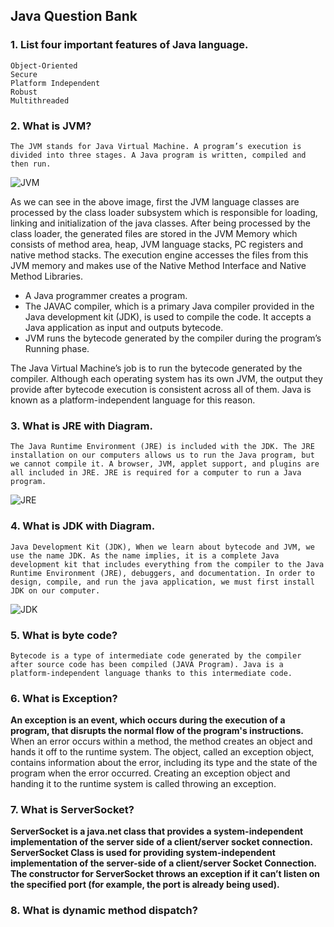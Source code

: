 ## Java Question Bank

### 1. List four important features of Java language. 
```
Object-Oriented 
Secure
Platform Independent
Robust
Multithreaded
```
### 2. What is JVM?
```The JVM stands for Java Virtual Machine. A program’s execution is divided into three stages. A Java program is written, compiled and then run.```

![JVM](https://d3n0h9tb65y8q.cloudfront.net/public_assets/assets/000/002/621/original/JVM.png?1643379022)

As we can see in the above image, first the JVM language classes are processed by the class loader subsystem which is responsible for loading, linking and initialization of the java classes. After being processed by the class loader, the generated files are stored in the JVM Memory which consists of method area, heap, JVM language stacks, PC registers and native method stacks. The execution engine accesses the files from this JVM memory and makes use of the Native Method Interface and Native Method Libraries.

- A Java programmer creates a program.
- The JAVAC compiler, which is a primary Java compiler provided in the Java development kit (JDK), is used to compile the code. It accepts a Java application as input and outputs bytecode.
- JVM runs the bytecode generated by the compiler during the program’s Running phase.

The Java Virtual Machine’s job is to run the bytecode generated by the compiler. Although each operating system has its own JVM, the output they provide after bytecode execution is consistent across all of them. Java is known as a platform-independent language for this reason.

### 3. What is JRE with Diagram.

```The Java Runtime Environment (JRE) is included with the JDK. The JRE installation on our computers allows us to run the Java program, but we cannot compile it. A browser, JVM, applet support, and plugins are all included in JRE. JRE is required for a computer to run a Java program.```

![JRE](https://d3n0h9tb65y8q.cloudfront.net/public_assets/assets/000/002/622/original/JRE.png?1643379115)

### 4. What is JDK with Diagram.

```Java Development Kit (JDK), When we learn about bytecode and JVM, we use the name JDK. As the name implies, it is a complete Java development kit that includes everything from the compiler to the Java Runtime Environment (JRE), debuggers, and documentation. In order to design, compile, and run the java application, we must first install JDK on our computer.```

![JDK](https://d3n0h9tb65y8q.cloudfront.net/public_assets/assets/000/002/623/original/JDK.png?1643379202)

### 5. What is byte code?
```Bytecode is a type of intermediate code generated by the compiler after source code has been compiled (JAVA Program). Java is a platform-independent language thanks to this intermediate code.```

### 6. What is Exception?

**An exception is an event, which occurs during the execution of a program, that disrupts the normal flow of the program's instructions.**
When an error occurs within a method, the method creates an object and hands it off to the runtime system. The object, called an exception object, contains information about the error, including its type and the state of the program when the error occurred. Creating an exception object and handing it to the runtime system is called throwing an exception.

### 7. What is ServerSocket?

**ServerSocket is a java.net class that provides a system-independent implementation of the server side of a client/server socket connection. ServerSocket Class is used for providing system-independent implementation of the server-side of a client/server Socket Connection. The constructor for ServerSocket throws an exception if it can’t listen on the specified port (for example, the port is already being used).**

### 8. What is dynamic method dispatch? 

